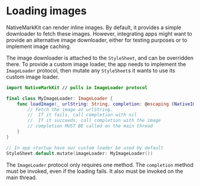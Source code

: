 # Loading images

NativeMarkKit can render inline images. By default, it provides a simple downloader to fetch these images. However, integrating apps might want to provide an alternative image downloader, either for testing purposes or to implement image caching.

The image downloader is attached to the `StyleSheet`, and can be overridden there. To provide a custom image loader, the app needs to implement the `ImageLoader` protocol, then mutate any `StyleSheet`s it wants to use its custom image loader.

```Swift
import NativeMarkKit // pulls in ImageLoader protocol

final class MyImageLoader: ImageLoader {
    func loadImage(_ urlString: String, completion: @escaping (NativeImage?) -> Void) {
        // Fetch the image at urlString. 
        //  If it fails, call completion with nil
        //  If it succeeds, call completion with the image
        // completion MUST BE called on the main thread
    }
}

// In app startup have our custom loader be used by default
StyleSheet.default.mutate(imageLoader: MyImageLoader())
```

The `ImageLoader` protocol only requires one method. The `completion` method must be invoked, even if the loading fails. It also must be invoked on the main thread.
